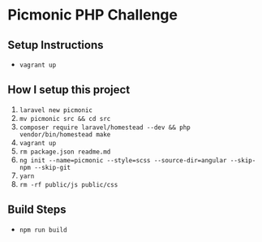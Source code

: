 # Picmonic PHP Challenge

## Setup Instructions

- `vagrant up`

## How I setup this project

1. `laravel new picmonic`
2. `mv picmonic src && cd src`
3. `composer require laravel/homestead --dev && php vendor/bin/homestead make`
4. `vagrant up`
5. `rm package.json readme.md`
5. `ng init --name=picmonic --style=scss --source-dir=angular --skip-npm --skip-git`
6. `yarn`
7. `rm -rf public/js public/css`

## Build Steps

- `npm run build`
